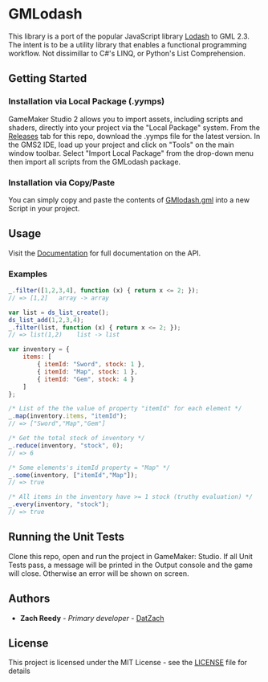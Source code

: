 # GMLodash

This library is a port of the popular JavaScript library [Lodash](https://lodash.com/) to GML 2.3.  The intent is to be a utility library that enables a functional programming workflow. Not dissimillar to C#'s LINQ, or Python's List Comprehension.

## Getting Started
### Installation via Local Package (.yymps)

GameMaker Studio 2 allows you to import assets, including scripts and shaders, directly into your project via the "Local Package" system. From the [Releases](https://github.com/DatZach/GMLodash/releases) tab for this repo, download the .yymps file for the latest version. In the GMS2 IDE, load up your project and click on "Tools" on the main window toolbar. Select "Import Local Package" from the drop-down menu then import all scripts from the GMLodash package.

### Installation via Copy/Paste

You can simply copy and paste the contents of [GMlodash.gml](https://github.com/DatZach/GMLodash/blob/master/scripts/GMLodash/GMLodash.gml) into a new Script in your project.

## Usage
Visit the [Documentation](https://github.com/DatZach/GMLodash/wiki) for full documentation on the API.
### Examples
```javascript
_.filter([1,2,3,4], function (x) { return x <= 2; });
// => [1,2]   array -> array

var list = ds_list_create();
ds_list_add(1,2,3,4);
_.filter(list, function (x) { return x <= 2; });
// => list(1,2)    list -> list
```
```javascript
var inventory = {
    items: [
        { itemId: "Sword", stock: 1 },
        { itemId: "Map", stock: 1 },
        { itemId: "Gem", stock: 4 }
    ]
};

/* List of the the value of property "itemId" for each element */
_.map(inventory.items, "itemId");
// => ["Sword","Map","Gem"]
```
```javascript
/* Get the total stock of inventory */
_.reduce(inventory, "stock", 0);
// => 6
```
```javascript
/* Some elements's itemId property = "Map" */
_.some(inventory, ["itemId","Map"]);
// => true
```
```javascript
/* All items in the inventory have >= 1 stock (truthy evaluation) */
_.every(inventory, "stock");
// => true
```

## Running the Unit  Tests

Clone this repo, open and run the project in GameMaker: Studio. If all Unit Tests pass, a message will be printed in the Output console and the game will close. Otherwise an error will be shown on screen.

## Authors

* **Zach Reedy** - *Primary developer* - [DatZach](https://github.com/DatZach)

## License

This project is licensed under the MIT License - see the [LICENSE](LICENSE) file for details
